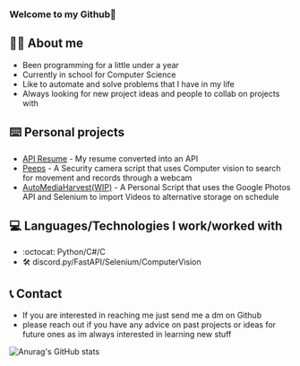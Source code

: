 ### Welcome to my Github👋

## 🙋‍♂️ About me
* Been programming for a little under a year
* Currently in school for Computer Science
* Like to automate and solve problems that I have in my life
* Always looking for new project ideas and people to collab on projects with


## ⌨️ Personal projects
* [API Resume](https://github.com/Xeiiroa/API-Resume) - My resume converted into an API
* [Peeps](https://github.com/Xeiiroa/Peeps) - A Security camera script that uses Computer vision to search for movement and records through a webcam
* [AutoMediaHarvest(WIP)](https://github.com/Xeiiroa/AutoMediaHarvest) - A Personal Script that uses the Google Photos API and Selenium to import Videos to alternative storage on schedule


## 💻 Languages/Technologies I work/worked with
* :octocat:  Python/C#/C
* 🛠 discord.py/FastAPI/Selenium/ComputerVision

## 📞 Contact 
* If you are interested in reaching me just send me a dm on Github
* please reach out if you have any advice on past projects or ideas for future ones as im always interested in learning new stuff


![Anurag's GitHub stats](https://github-readme-stats.vercel.app/api?username=Xeiiroa&hide=contribs,prs&theme=radical)
